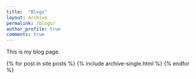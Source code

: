 ```yaml
---
title:  "Blogs"
layout: archive
permalink: /blogs/
author_profile: true
comments: true
---
```


This is my blog page.


{% for post in site.posts %}
  {% include archive-single.html %}
{% endfor %}
